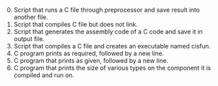 0. Script that runs a C file through preprocessor and save result into another file.
1. Script that compiles C file but does not link.
2. Script that generates the assembly code of a C code and save it in output file.
3. Script that compiles a C file and creates an executable named cisfun.
4. C program prints as required, followed by a new line.
5. C program that prints as given, followed by a new line.
6. C program that prints the size of various types on the component it is compiled and run on.